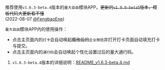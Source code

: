 推荐使用`v1.6.3-beta.4`版本的`量大自由`模块APP。~~更新的`v1.9.0-beta5`版本，模板代码大更新看不懂~~<br>(2022-08-07 [@FengbaoEne](https://github.com/FengbaoEne))

`量大自由`模块APP内的使用操作：
 - 点击主页面内的`打卡`会自动唤起~~魔改后的~~`企业微信`并打开打卡页面自动填充打卡与提交。
 - 点击主页面内的`通行码`会自动唤起个性化设置过后的量大通行码。

1.  `v1.6.3-beta.4`版本的详细说明：[README_v1.6.3-beta.4.md](https://github.com/ZWolken/cjluFree/blob/LSPatch/cjluFree_plug-in/plug-in_README_v1.6.3-beta.4.md)
